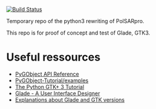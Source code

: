 [![Build Status](https://travis-ci.org/cpenar/PolSARpro_gtk.svg?branch=travis_test)](https://travis-ci.org/cpenar/PolSARpro_gtk)

Temporary repo of the python3 rewriting of PolSARpro.

This repo is for proof of concept and test of Glade, GTK3.

# Useful ressources

+ [PyGObject API Reference](https://lazka.github.io/pgi-docs/)
+ [PyGObject-Tutorial/examples](https://github.com/sebp/PyGObject-Tutorial/tree/master/examples)
+ [The Python GTK+ 3 Tutorial](https://python-gtk-3-tutorial.readthedocs.io/en/latest/)
+ [Glade - A User Interface Designer](https://glade.gnome.org/)
+ [Explanations about Glade and GTK versions](https://sourceforge.net/p/xournal/mailman/xournal-devel/?viewmonth=201305)
